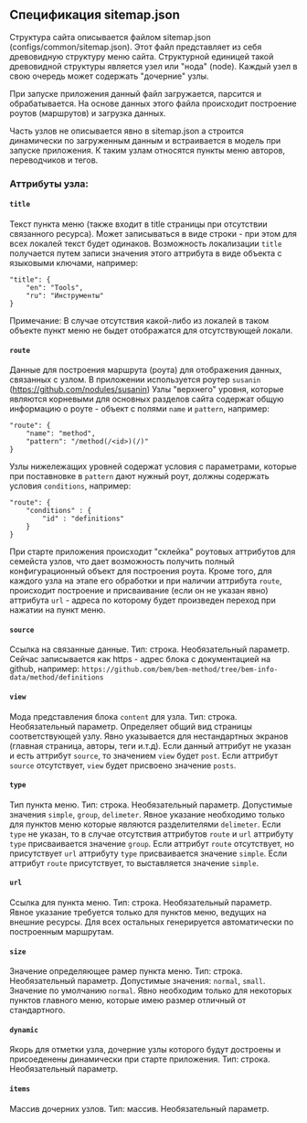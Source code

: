 ## Спецификация sitemap.json

Структура сайта описывается файлом sitemap.json (configs/common/sitemap.json).
Этот файл представляет из себя древовидную структуру меню сайта. Структурной единицей
такой древовидной структуры является узел или "нода" (node). Каждый узел в свою очередь может содержать
"дочерние" узлы.

При запуске приложения данный файл загружается, парсится и обрабатывается. На основе данных этого файла
происходит построение роутов (маршрутов) и загрузка данных.

Часть узлов не описывается явно в sitemap.json а строится динамически по загруженным данным
и встраивается в модель при запуске приложения. К таким узлам относятся пункты меню авторов, переводчиков и тегов.

### Аттрибуты узла:

#### `title`

 Текст пункта меню (также входит в title страницы при отсутствии связанного ресурса).
 Может записываться в виде строки - при этом для всех локалей текст будет одинаков. Возможность локализации `title` получается
 путем записи значения этого аттрибута в виде объекта с языковыми ключами, например:

```
"title": {
    "en": "Tools",
    "ru": "Инструменты"
}
```

Примечание: В случае отсутствия какой-либо из локалей в таком объекте пункт меню не быдет отображатся для отсутствующей локали.

#### `route`

Данные для построения маршрута (роута) для отображения данных, связанных с узлом.
В приложении используется роутер `susanin` (https://github.com/nodules/susanin)
Узлы "верхнего" уровня, которые являются корневыми для основных разделов сайта содержат общую информацию о роуте -
объект с полями `name` и `pattern`, например:

```
"route": {
    "name": "method",
    "pattern": "/method(/<id>)(/)"
}
```

Узлы нижележащих уровней содержат условия с параметрами, которые при поставновке в `pattern` дают нужный роут, должны
содержать условия `conditions`, например:

```
"route": {
    "conditions" : {
        "id" : "definitions"
    }
}
```

При старте приложения происходит "склейка" роутовых аттрибутов для семейста узлов, что дает возможность получить
полный конфигурационный объект для построения роута. Кроме того, для каждого узла на этапе его обработки и при наличии
аттрибута `route`, происходит построение и присваивание (если он не указан явно) аттрибута `url` - адреса по которому
будет произведен переход при нажатии на пункт меню.

#### `source`

Cсылка на связанные данные. Тип: строка. Необязательный параметр.
Сейчас записывается как https - адрес блока с документацией на github, например:
`https://github.com/bem/bem-method/tree/bem-info-data/method/definitions`

#### `view`

Мода представления блока `content` для узла. Тип: строка. Необязательный параметр. Определяет общий вид страницы
соответствующей узлу. Явно указывается для нестандартных экранов (главная страница, авторы, теги и.т.д). Если данный
аттрибут не указан и есть аттрибут `source`, то значением `view` будет `post`. Если аттрибут `source` отсутствует,
`view` будет присвоено значение `posts`.

#### `type`

Тип пункта меню. Тип: строка. Необязательный параметр. Допустимые значения `simple`, `group`, `delimeter`.
Явное указание необходимо только для пунктов меню которые являются разделителями `delimeter`. Если `type` не указан, то
в случае отсутствия аттрибутов `route` и `url` аттрибуту `type` присваивается значение `group`. Если аттрибут `route`
отсутствует, но присутствует `url` аттрибуту `type` присваивается значение `simple`. Если аттрибут `route`
присутствует, то выставляется значение `simple`.

#### `url`

Ссылка для пункта меню. Тип: строка. Необязательный параметр. Явное указание требуется только для пунктов меню,
ведущих на внешние ресурсы. Для всех остальных генерируется автоматически по построенным маршрутам.

#### `size`

Значение определяющее рамер пункта меню. Тип: строка. Необязательный параметр. Допустимые значения: `normal`, `small`.
Значение по умолчанию `normal`. Явно необходим только для некоторых пунктов главного меню, которые имею размер отличный от стандартного.

#### `dynamic`

Якорь для отметки узла, дочерние узлы которого будут достроены и присоеденены динамически при старте приложения.
Тип: строка. Необязательный параметр.

#### `items`

Массив дочерних узлов. Тип: массив. Необязательный параметр.